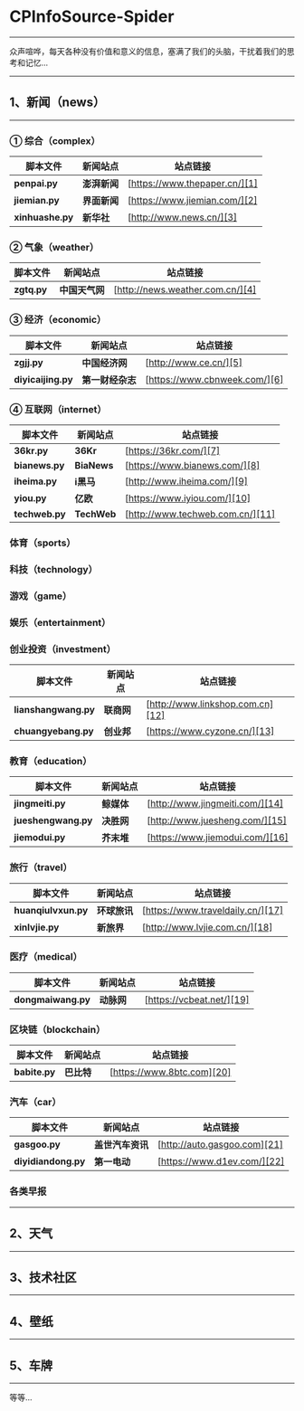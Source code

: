 # CPInfoSource-Spider

---

众声喧哗，每天各种没有价值和意义的信息，塞满了我们的头脑，干扰着我们的思考和记忆...


----------


## 1、新闻（news）


----------


### ① 综合（complex）

|脚本文件|新闻站点|站点链接|
|---|---|---|
|**penpai.py** | **澎湃新闻**|[https://www.thepaper.cn/][1]|
|**jiemian.py** | **界面新闻**|[https://www.jiemian.com/][2]|
|**xinhuashe.py** | **新华社**|[http://www.news.cn/][3]|



### ② 气象（weather）
|脚本文件|新闻站点|站点链接|
|---|---|---|
|**zgtq.py** | **中国天气网**|[http://news.weather.com.cn/][4]|

### ③ 经济（economic）

|脚本文件|新闻站点|站点链接|
|---|---|---|
|**zgjj.py** | **中国经济网**|[http://www.ce.cn/][5]|
|**diyicaijing.py** | **第一财经杂志**|[https://www.cbnweek.com/][6]|

### ④ 互联网（internet）

|脚本文件|新闻站点|站点链接|
|---|---|---|
|**36kr.py** | **36Kr**|[https://36kr.com/][7]|
|**bianews.py** | **BiaNews**|[https://www.bianews.com/][8]|
|**iheima.py** | **i黑马**|[http://www.iheima.com/][9]|
|**yiou.py** | **亿欧**|[https://www.iyiou.com/][10]|
|**techweb.py** | **TechWeb**|[http://www.techweb.com.cn/][11]|

### 体育（sports）

### 科技（technology）

### 游戏（game）

### 娱乐（entertainment）

### 创业投资（investment）

|脚本文件|新闻站点|站点链接|
|---|---|---|
|**lianshangwang.py** | **联商网**|[http://www.linkshop.com.cn][12]|
|**chuangyebang.py** | **创业邦**|[https://www.cyzone.cn/][13]|

### 教育（education）

|脚本文件|新闻站点|站点链接|
|---|---|---|
|**jingmeiti.py** | **鲸媒体**|[http://www.jingmeiti.com/][14]|
|**jueshengwang.py** | **决胜网**|[http://www.juesheng.com/][15]|
|**jiemodui.py** | **芥末堆**|[https://www.jiemodui.com/][16]|

### 旅行（travel）

|脚本文件|新闻站点|站点链接|
|---|---|---|
|**huanqiulvxun.py** | **环球旅讯**|[https://www.traveldaily.cn/][17]|
|**xinlvjie.py** | **新旅界**|[http://www.lvjie.com.cn/][18]|

### 医疗（medical）

|脚本文件|新闻站点|站点链接|
|---|---|---|
|**dongmaiwang.py** | **动脉网**|[https://vcbeat.net/][19]|

### 区块链（blockchain）

|脚本文件|新闻站点|站点链接|
|---|---|---|
|**babite.py** | **巴比特**|[https://www.8btc.com][20]|

### 汽车（car）

|脚本文件|新闻站点|站点链接|
|---|---|---|
|**gasgoo.py** | **盖世汽车资讯**|[http://auto.gasgoo.com][21]|
|**diyidiandong.py** | **第一电动**|[https://www.d1ev.com/][22]|

### 各类早报

----------

## 2、天气

----------

## 3、技术社区

----------

## 4、壁纸


----------

## 5、车牌

----------


等等...


  [1]: https://www.thepaper.cn/
  [2]: https://www.jiemian.com/
  [3]: http://www.news.cn/
  [4]: http://news.weather.com.cn/
  [5]: http://www.ce.cn/
  [6]: https://www.cbnweek.com/
  [7]: https://36kr.com/
  [8]: https://www.bianews.com/
  [9]: http://www.iheima.com/
  [10]: https://www.iyiou.com/
  [11]: http://www.techweb.com.cn/
  [12]: http://www.linkshop.com.cn
  [13]: https://www.cyzone.cn/
  [14]: http://www.jingmeiti.com/
  [15]: http://www.juesheng.com/
  [16]: https://www.jiemodui.com/
  [17]: https://www.traveldaily.cn/
  [18]: http://www.lvjie.com.cn/
  [19]: https://vcbeat.net/
  [20]: https://www.8btc.com
  [21]: http://auto.gasgoo.com
  [22]: https://www.d1ev.com/